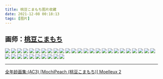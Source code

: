 ```yaml
---
title: 桃豆こまもち图片收藏
date: 2021-12-08 00:18:13
tags: [图片]
---
```


画师：[桃豆こまもち](https://www.pixiv.net/users/42658805)
---

![](https://pixiv.lolicon.cyou/img-original/img/2021/12/03/19/55/42/94538121_p0.jpg)
![](https://pixiv.lolicon.cyou/img-original/img/2021/12/02/19/16/18/94517997_p0.jpg)
![](https://pixiv.lolicon.cyou/img-original/img/2021/11/29/18/34/48/94455851_p0.jpg)
![](https://pixiv.lolicon.cyou/img-original/img/2021/11/25/17/02/51/94364190_p0.jpg)
![](https://pixiv.lolicon.cyou/img-original/img/2021/11/03/20/18/13/93895338_p0.jpg)
![](https://pixiv.lolicon.cyou/img-original/img/2021/11/01/01/06/35/93835078_p0.jpg)
![](https://pixiv.lolicon.cyou/img-original/img/2021/10/25/20/45/42/93680996_p0.jpg)
![](https://pixiv.lolicon.cyou/img-original/img/2021/10/21/19/38/58/93590038_p0.jpg)
![](https://pixiv.lolicon.cyou/img-original/img/2021/10/12/20/30/36/93402032_p0.jpg)
![](https://pixiv.lolicon.cyou/img-original/img/2021/10/04/18/36/15/93221906_p0.jpg)
![](https://pixiv.lolicon.cyou/img-original/img/2021/09/30/20/41/13/93125651_p0.jpg)
![](https://pixiv.lolicon.cyou/img-original/img/2021/09/26/23/10/23/93043309_p0.jpg)
![](https://pixiv.lolicon.cyou/img-original/img/2021/09/26/23/10/23/93043309_p1.jpg)
![](https://pixiv.lolicon.cyou/img-original/img/2021/09/26/23/10/23/93043309_p3.jpg)
![](https://pixiv.lolicon.cyou/img-original/img/2021/09/26/23/10/23/93043309_p4.jpg)
![](https://pixiv.lolicon.cyou/img-original/img/2021/09/18/18/45/40/92834097_p0.jpg)
![](https://pixiv.lolicon.cyou/img-original/img/2021/09/17/19/16/24/92809654_p0.jpg)
![](https://pixiv.lolicon.cyou/img-original/img/2021/09/12/20/59/11/92700901_p0.jpg)
![](https://pixiv.lolicon.cyou/img-original/img/2021/09/03/18/36/58/92476340_p0.jpg)
![](https://pixiv.lolicon.cyou/img-original/img/2021/08/29/21/11/05/92358005_p0.jpg)
![](https://pixiv.lolicon.cyou/img-original/img/2021/08/23/22/15/15/92212105_p0.jpg)
![](https://pixiv.lolicon.cyou/img-original/img/2021/08/17/21/40/52/92061294_p0.jpg)
![](https://pixiv.lolicon.cyou/img-original/img/2021/08/08/19/53/52/91820348_p2.jpg)
![](https://pixiv.lolicon.cyou/img-original/img/2021/07/29/19/31/35/91580900_p0.jpg)
![](https://pixiv.lolicon.cyou/img-original/img/2021/07/22/21/21/02/91422487_p0.jpg)
![](https://pixiv.lolicon.cyou/img-original/img/2021/07/17/21/30/59/91309333_p0.jpg)
![](https://pixiv.lolicon.cyou/img-original/img/2021/06/18/21/15/24/90640558_p0.jpg)
![](https://pixiv.lolicon.cyou/img-original/img/2021/06/02/19/41/04/90274517_p0.jpg)
![](https://pixiv.lolicon.cyou/img-original/img/2021/05/19/20/47/55/89951928_p0.jpg)
![](https://pixiv.lolicon.cyou/img-original/img/2021/05/11/18/54/53/89768799_p0.jpg)
![](https://pixiv.lolicon.cyou/img-original/img/2021/04/29/20/30/58/89472106_p0.jpg)
![](https://pixiv.lolicon.cyou/img-original/img/2021/04/25/19/31/10/89387248_p0.jpg)
![](https://pixiv.lolicon.cyou/img-original/img/2021/04/21/18/52/06/89298372_p0.jpg)
![](https://pixiv.lolicon.cyou/img-original/img/2021/03/30/22/06/35/88815652_p0.jpg)
![](https://pixiv.lolicon.cyou/img-original/img/2021/03/20/23/44/32/88586968_p0.jpg)

---
[全年龄画集:(AC3) [MochiPeach (桃豆こまもち)] Moelleux 2](https://e-hentai.org/g/1919291/5fc9363af0/)